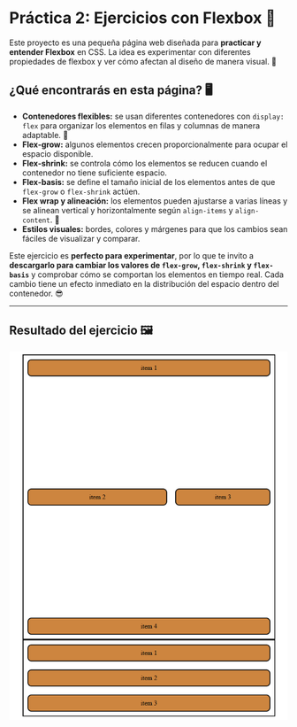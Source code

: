 # Práctica 2: Ejercicios con Flexbox 🎨

Este proyecto es una pequeña página web diseñada para **practicar y entender Flexbox** en CSS. La idea es experimentar con diferentes propiedades de flexbox y ver cómo afectan al diseño de manera visual. 🌟

## ¿Qué encontrarás en esta página? 🖥️

- **Contenedores flexibles:** se usan diferentes contenedores con `display: flex` para organizar los elementos en filas y columnas de manera adaptable. 📐  
- **Flex-grow:** algunos elementos crecen proporcionalmente para ocupar el espacio disponible. 
- **Flex-shrink:** se controla cómo los elementos se reducen cuando el contenedor no tiene suficiente espacio.  
- **Flex-basis:** se define el tamaño inicial de los elementos antes de que `flex-grow` o `flex-shrink` actúen.  
- **Flex wrap y alineación:** los elementos pueden ajustarse a varias líneas y se alinean vertical y horizontalmente según `align-items` y `align-content`. 🧩  
- **Estilos visuales:** bordes, colores y márgenes para que los cambios sean fáciles de visualizar y comparar.   

Este ejercicio es **perfecto para experimentar**, por lo que te invito a **descargarlo para cambiar los valores de `flex-grow`, `flex-shrink` y `flex-basis`** y comprobar cómo se comportan los elementos en tiempo real. Cada cambio tiene un efecto inmediato en la distribución del espacio dentro del contenedor. 😎

---

## Resultado del ejercicio 🖼️

![Vista previa del Flexbox](https://github.com/RglfDev/HTML/blob/main/Flexbox/Images/Image.png?raw=true)
